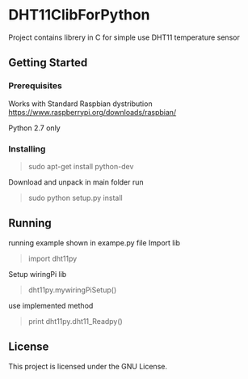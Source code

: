 # DHT11ClibForPython

Project contains librery in C for simple use DHT11 temperature sensor

## Getting Started



### Prerequisites

Works with Standard Raspbian dystribution https://www.raspberrypi.org/downloads/raspbian/

Python 2.7 only

### Installing

>sudo apt-get install python-dev

Download and unpack
in main folder run

>sudo python setup.py install


## Running 

running example shown in exampe.py file
Import lib

>import dht11py

Setup wiringPi lib

>dht11py.mywiringPiSetup()

use implemented method

>print dht11py.dht11_Readpy()

## License

This project is licensed under the GNU License.
